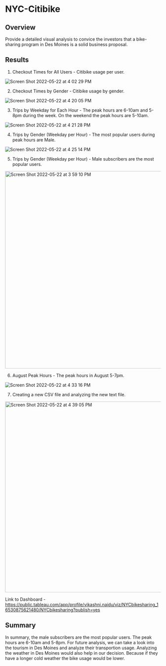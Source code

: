 # NYC-Citibike

## Overview 
Provide a detailed visual analysis to convice the investors that a bike-sharing program in Des Moines is a solid business proposal.

## Results 

1. Checkout Times for All Users - Citibike usage per user.

![Screen Shot 2022-05-22 at 4 02 29 PM](https://user-images.githubusercontent.com/98666231/169719696-c39d92ba-7c60-42d7-9dd4-7f949131519e.png)

2. Checkout Times by Gender - Citibike usage by gender.

![Screen Shot 2022-05-22 at 4 20 05 PM](https://user-images.githubusercontent.com/98666231/169720374-4396c8a3-e871-4224-9c4e-d79577ed36e3.png)

3. Trips by Weekday for Each Hour - The peak hours are 6-10am and 5-8pm during the week. On the weekend the peak hours are 5-10am.

![Screen Shot 2022-05-22 at 4 21 28 PM](https://user-images.githubusercontent.com/98666231/169720424-cd912d07-5923-4ed7-97f4-5be3fd3731cf.png)

4. Trips by Gender (Weekday per Hour) - The most popular users during peak hours are Male.

![Screen Shot 2022-05-22 at 4 25 14 PM](https://user-images.githubusercontent.com/98666231/169720539-2d07ef3e-54f3-4fe6-9377-e9c896507f8b.png)

5. Trips by Gender (Weekday per Hour) - Male subscribers are the most popular users.

<img width="639" alt="Screen Shot 2022-05-22 at 3 59 10 PM" src="https://user-images.githubusercontent.com/98666231/169719585-8ec2281f-86a8-4032-a459-9ba6945e0aba.png">

6. August Peak Hours - The peak hours in August 5-7pm. 

![Screen Shot 2022-05-22 at 4 33 16 PM](https://user-images.githubusercontent.com/98666231/169720817-14d7b70e-461f-47a2-854e-b25555f9499a.png)

7. Creating a new CSV file and analyzing the new text file.

<img width="618" alt="Screen Shot 2022-05-22 at 4 39 05 PM" src="https://user-images.githubusercontent.com/98666231/169721002-275afcd7-0527-4838-996b-a82f5c853ccf.png">

Link to Dashboard - https://public.tableau.com/app/profile/vikashni.naidu/viz/NYCbikesharing_16530875621480/NYCbikesharing?publish=yes

## Summary 
In summary, the male subscribers are the most popular users. The peak hours are 6-10am and 5-8pm. For future analysis, we can take a look into the tourism in Des Moines and analyze their transportion usage. Analyzing the weather in Des Moines would also help in our decision. Because if they have a longer cold weather the bike usage would be lower. 
